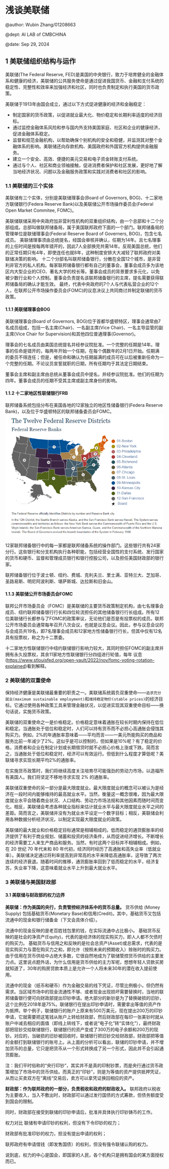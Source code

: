 # 浅谈美联储

@author: Wubin Zhang/01208663

@dept: AI LAB of CMBCHINA

@date: Sep 29, 2024

## 1 美联储组织结构与运作
美联储(The Federal Reserve, FED)是美国的中央银行，致力于培育健全的金融体系和健康的经济，美联储的公共服务使命是通过促进我国货币、金融和支付系统的稳定性、完整性和效率来加强经济和社区，同时也负责制定和执行美国的货币政策。

美联储于1913年由国会成立，通过以下方式促进健康的经济和金融稳定：
- 制定国家的货币政策，以促进就业最大化、物价稳定和长期利率适度的经济目标。
- 通过监控金融体系风险和参与国内外支持美国家庭、社区和企业的健康经济，促进金融体系稳定。
- 监督和规范金融机构，以帮助确保个别机构的安全和稳健，并监测其对整个金融体系的影响。美联储还向存款机构、美国政府和外国官方机构提供金融服务。
- 建立一个安全、高效、便捷的美元交易和电子资金转账支付系统。
- 通过与个人、社区和商业领袖接触，促进消费者保护和社区发展，更好地了解当地经济状况、问题以及金融服务政策和实践对消费者和社区的影响。

### 1.1 美联储的三个实体
美联储有三个实体，分别是美联储理事会(Board of Governors, BOG)、十二家地方联储银行(Federa Reserve Bank)以及美联储公开市场操作委员会(Federal Open Market Commitee, FOMC)。

美联储联储采用中央政府加非营利性机构的双重组织结构，由一个总部和十二个分部组成。总部叫做联邦储备局，属于美国联邦政府下面的一个部门。联邦储备局的管理单位是联储理事会(Federal Reserve Board of Governers, BOG)，包含七名成员。
美联储理事须由总统提名，经国会审核并确认，任期为14年。且七名理事的上任时间是按每两年错开的，因此7人全部换完共需14年。反观美国总统，他们的正常任期只有4年，即使连任也就8年，这种制度安排大大减轻了联邦政府对美联储决策的影响。
十二个分部名叫联邦储备银行，分散在全国12个城市，是非营利非官方的私人机构。每家联邦储备银行都有自己的董事会，董事会成员多为该地区内大型企业的CEO、著名大学的校长等。董事会成员的背景要求多元化，以免被少数行业和个人控制。董事会负责提名该联邦储备银行的主席，提名需要获得联邦储备局的确认才能生效。
最终，代表中央政府的7个人与代表私营企业的12个人，在联邦公开市场操作委员会(FOMC)的议息决议上共同商讨并制定联储的货币政策。

#### 1.1.1 美联储理事会BOG
美联储理事会(Board of Governors, BOG)位于首都华盛顿特区，理事会通常由7名成员组成，包括一名主席(Chair)、一名副主席(Vice Chair)、一名主导监管的副主席(Vice Chair for Supervision)和其他四位普通理事(Governor)。

理事会的七名成员由美国总统提名并经参议院批准。一个完整的任期是14年。理事的任命是错开的，每两年开始一个任期，在每个偶数年的2月1日开始。任期满的委员不得连任；但是，被任命和确认为任期届满的成员可在以后被重新任命为一个完整的任期。不论议员宣誓就职的日期，所有任期均于其法定日期结束。

董事会主席和副主席由总统从董事会成员中提名，并经参议院批准。他们的任期为四年。董事会成员的任期不受其主席或副主席身份的影响。

#### 1.1.2 十二家地区性联储银行FRB
联邦储备系统包括分布在美国各地的12家独立的地区性储备银行(Federa Reserve Bank)，以及位于华盛顿特区的联邦储备委员会FOMC。
![](./images/美联储十二分区.png)

12家联邦储备银行中的每一家都是联邦储备系统的操作部门。这些银行共有24家分行。这些银行和分支机构执行各种职能，包括经营全国性的支付系统、发行国家的货币和硬币、监督和管理成员银行和银行控股公司，以及担任美国财政部的银行家。

联邦储备银行位于波士顿、纽约、费城、克利夫兰、里士满、亚特兰大、芝加哥、圣路易斯、明尼阿波利斯、堪萨斯城、达拉斯和旧金山。

#### 1.1.3 美联储公开市场委员会FOMC

联邦公开市场委员会（FOMC）是美联储的主要货币政策制定机构，由七名理事会成员、纽约联邦储备银行行长和四位轮流担任的其他储备银行行长组成。所有12位美联储行长都参与了FOMC的政策审议，无论他们是否是有投票权的成员。联邦公开市场委员会通常每年召开八次会议，也就是议息会议。因此，参与议息会议的与会成员共19名，即7名理事会成员和12家地方性储备银行行长，但其中仅有12名具有投票权，称之为十二票委。

十二家地方性联储银行中纽约联储银行影响力较大，其同时担任FOMC的副主席并拥有永久投票权，其余11家地方性联储银行分四组进行轮值，每年
议息(https://www.stlouisfed.org/open-vault/2022/nov/fomc-voting-rotation-explained)看到解释。

### 2 美联储的双重使命

保持经济健康是美联储最重要的职责之一。美联储系统肩负双重使命——`追求充分就业(maximum sustainable employment)`和`维持稳定物价(stable prices)`的经济目标。它通过使用各种政策工具来管理金融状况，以促进实现其双重使命目标——换句话说，实施货币政策。

美联储的双重使命之一是价格稳定。价格稳定意味着通胀在较长时期内保持在低位和稳定。当通胀处于低位和稳定时，人们可以持有货币而不必担心高通胀会侵蚀其购买力。例如，2%的年通胀率意味着——平均而言——一美元所能购买的商品和服务比前一年减少了2%。这似乎是可以控制的，但如果是10%呢？有了稳定的价格，消费者和企业在制定计划或长期借贷时就不必担心价格上涨或下跌。简而言之，当通胀处于低位和稳定时，经济可以有效运行。但低到什么程度才算低呢？美联储寻求实现长期平均2%的通胀率。

在实施货币政策时，我们将继续高度关注培育尽可能强劲的劳动力市场，以造福所有美国人。我们将坚定不移地寻求实现 2% 的通胀率。

美联储双重使命的另一部分是最大限度就业。最大限度就业的概念可以被认为是经济在一段时间内能够维持的最高就业水平。当然，衡量这一概念很难，因为最大限度就业水平会随着商业状况、人口结构、劳动力市场法规和其他因素而随时间而变化。相反，美联储会考虑各种就业指标来估计就业水平与最大限度就业水平之间的差距。简而言之，美联储并没有为就业水平设定一个数字目标；相反，美联储会利用各种数据分析经济状况，以制定实现最大限度就业的政策。

美联储的最大就业和价格稳定目标通常是相辅相成的。低而稳定的通货膨胀率的经济提供了有利于商业规划、储蓄和投资的经济条件，从而促进经济增长。不断增长的经济需要工人来生产商品和服务。当然，有时这两个目标并不相辅相成。例如，在 20 世纪 70 年代末和 80 年代初，经济同时经历了高通胀和高失业率（低就业率）。美联储决定通过将利率提高到非常高的水平来降低高通胀率，这导致了两次连续的经济衰退。随着时间的推移，通货膨胀率回到了低而稳定的水平，经济复苏，失业率下降，这意味着就业水平上升到最大就业水平。

### 3 美联储与美国财政部
#### 3.1 美联储与财政部的权力边界
**美联储：作为美国的央行，负责管控经济体系中的货币总量。**
货币供给 (Money Supply) 包括基础货币(Monetary Base)和信用(Credit)。其中，基础货币又包括流通中的现金和银行储备金（下文会具体介绍）。

流通中的现金反映的是老百姓钱包里的钱，在实际流通中占比极小。
基础货币反映的是社会的净资产(Equity)，代表的是经济体的现实购买力，即人人都不欠债时的购买力。
基础货币与信用之和反映的是社会总资产(Asset)或总需求，代表的是现实购买力与潜在购买力之和，即允许（按照未来的预期收入）赊账时的购买力。
由于信用在货币供给中占绝大多数，它很自然地成为了联储管控货币供给的主要发力点。这里说点题外话，为什么信用是货币供给的主力军呢，想想年轻人贷款买房就知道了，30年的购房贷款本质上是允许一个人将未来30年的潜在收入提前使用。

流通中的现金（纸币和硬币）作为金融交易的线下凭证，尽管比例极小，但仍然有需求。当区域市场中的现金流通性不够、或者现金出现损坏需要替换时，当地的联邦储备银行便可向财政部提出印钞申请。绝大部分的新钞是为了替换破损的旧钞，这个比例在2018年是75%。联储银行在提出印钞申请时，需要拿出等值的资产作为抵押。举个例子，联储银行的账户上原来有500万美元，现在提出200万的印钞申请，它就需要把这笔钱从账户上转给财政部，然后财政部在每印一张美钞时就从账户中减去相应的面值（即线上转线下，或者说“电子化”转“实体化”），最终财政部把现钞交给联储银行，联储银行的资产变成了300万的电子余额和200万的现钞。对应的，当破损的旧钞被回收时，联储银行把旧钞交给财政部，财政部把等值的金额打到联储银行的账号上。从上面的分析可以看出，联储的印钞申请，并不增加货币的总量，它只是把货币从一个形式转换成了另一个形式，因此并不会引起通货膨胀。

注：我们平时俗称的“央行印钞”，其实并不是真的印制钞票，而是央行通过货币政策增加了市场中的货币供给。而真正的“印钞”，则是为等值的资产提供抵押凭证，从而让买卖双方在“离线“交易后，卖方可以拿凭证换回相应的资产。

**财政部：作为联邦政府的一部分，负责税收和政府的财政收入。**
联邦政府以税收为主要收入，当入不敷出时，财政部可以通过发行国债的方式筹款，但债务额度受到国会的限制。

同时，财政部在接受到联储的印钞申请后，批准并具体执行印钞铸币的工作。

权力对比
联储有申请印钞的权利，但没有下令印钞的权力；

财政部有批准印钞的权力，担没有提出申请的权利；

联邦政府有申请借钱（即发售国债）的权利，但没有强令联储认购的权力。

说到底，权力的中心是国会，即国家的人民，各个机构只是拥有国会的某方面授权而已。